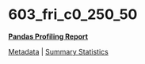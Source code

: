 # 603_fri_c0_250_50

[**Pandas Profiling Report**](../docs_sources/profile/603_fri_c0_250_50.html)

[Metadata](metadata.yaml) | [Summary Statistics](summary_stats.csv)


